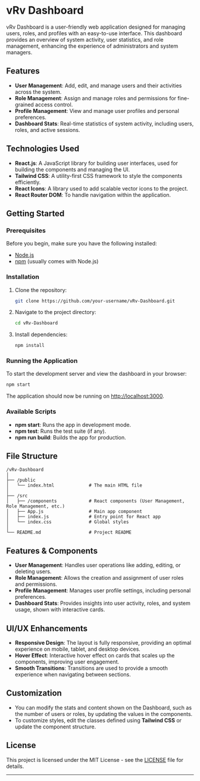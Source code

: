 
# vRv Dashboard

vRv Dashboard is a user-friendly web application designed for managing users, roles, and profiles with an easy-to-use interface. This dashboard provides an overview of system activity, user statistics, and role management, enhancing the experience of administrators and system managers.

## Features

- **User Management**: Add, edit, and manage users and their activities across the system.
- **Role Management**: Assign and manage roles and permissions for fine-grained access control.
- **Profile Management**: View and manage user profiles and personal preferences.
- **Dashboard Stats**: Real-time statistics of system activity, including users, roles, and active sessions.

## Technologies Used

- **React.js**: A JavaScript library for building user interfaces, used for building the components and managing the UI.
- **Tailwind CSS**: A utility-first CSS framework to style the components efficiently.
- **React Icons**: A library used to add scalable vector icons to the project.
- **React Router DOM**: To handle navigation within the application.
  
## Getting Started

### Prerequisites

Before you begin, make sure you have the following installed:

- [Node.js](https://nodejs.org/en/download/)
- [npm](https://www.npmjs.com/get-npm) (usually comes with Node.js)

### Installation

1. Clone the repository:
    ```bash
    git clone https://github.com/your-username/vRv-Dashboard.git
    ```
2. Navigate to the project directory:
    ```bash
    cd vRv-Dashboard
    ```
3. Install dependencies:
    ```bash
    npm install
    ```

### Running the Application

To start the development server and view the dashboard in your browser:

```bash
npm start
```

The application should now be running on [http://localhost:3000](http://localhost:3000).

### Available Scripts

- **npm start**: Runs the app in development mode.
- **npm test**: Runs the test suite (if any).
- **npm run build**: Builds the app for production.

## File Structure

```
/vRv-Dashboard
│
├── /public
│   └── index.html             # The main HTML file
│
├── /src
│   ├── /components            # React components (User Management, Role Management, etc.)
│   ├── App.js                 # Main app component
│   ├── index.js               # Entry point for React app
│   └── index.css              # Global styles
│
└── README.md                  # Project README
```

## Features & Components

- **User Management**: Handles user operations like adding, editing, or deleting users.
- **Role Management**: Allows the creation and assignment of user roles and permissions.
- **Profile Management**: Manages user profile settings, including personal preferences.
- **Dashboard Stats**: Provides insights into user activity, roles, and system usage, shown with interactive cards.

## UI/UX Enhancements

- **Responsive Design**: The layout is fully responsive, providing an optimal experience on mobile, tablet, and desktop devices.
- **Hover Effect**: Interactive hover effect on cards that scales up the components, improving user engagement.
- **Smooth Transitions**: Transitions are used to provide a smooth experience when navigating between sections.

## Customization

- You can modify the stats and content shown on the Dashboard, such as the number of users or roles, by updating the values in the components.
- To customize styles, edit the classes defined using **Tailwind CSS** or update the component structure.

## License

This project is licensed under the MIT License - see the [LICENSE](LICENSE) file for details.

---

